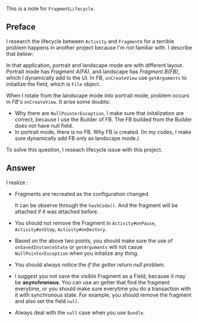 This is a note for `FragmentLifecycle`.

## Preface

I research the lifecycle between `Activity` and `Fragment`s for a terrible problem happens in another project because I'm not familiar with. I describe that below:

In that application, portrait and landscape mode are with different layout. Portrait mode has *Fragment A(FA)*, and landscape has *Fragment B(FB)*, which I dynamically add to the UI. In *FB*, `onCreateView` use `getArguments` to initailize the field, which is `File` object. 

When I rotate from the landscape mode into portrait mode, problem occurs in *FB*'s `onCreateView`. It arise some doubts:

- Why there are `NullPointerException`, I make sure that initalization are correct, because I use the Builder of FB. The FB builded from the Builder does not have null field. 
- In portrait mode, there is no FB. Why FB is created. (In my codes, I make sure dynamically add FB only as landscape mode.)

To solve this question, I reseach lifecycle issue with this project.

## Answer

I realize :

- Fragments are recreated as the configuration changed. 

	It can be observe through the `hashCode()`. And the fragment will be attached if it was attached before. 
- You should not remove the Fragment in `Activity#onPause`, `Activity#onStop`, `Activity#onDestory`.
- Based on the above two points, you should make sure the use of `onSavedInstanceState` or `getArguments` will not casue `NullPointerException` when you initalize any thing.
- You should always notice the *if the getter return null* problem.
- I suggest you not save the visible Fragment as a Field, because it may be **asynchronous**. You can use an getter that find the fragment everytime, or you should make sure everytime you do a transaction with it with synchronous state. For example, you should remove the fragment and also set the field `null`.
- Always deal with the `null` case when you use `Bundle`.